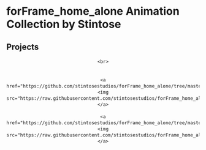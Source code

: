 # forFrame_home_alone Animation Collection by Stintose


## Projects

<div align="center">

    <br>


    <a href="https://github.com/stintosestudios/forFrame_home_alone/tree/master/projects/scream"><img src="https://raw.githubusercontent.com/stintosestudios/forFrame_home_alone/master/projects/scream/thum_128.png"></a>

    <a href="https://github.com/stintosestudios/forFrame_home_alone/tree/master/projects/fishboy"><img src="https://raw.githubusercontent.com/stintosestudios/forFrame_home_alone/master/projects/fishboy/thum_128.png"></a>

</div>